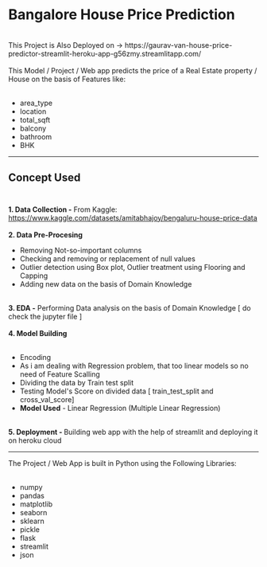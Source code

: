 # Bangalore House Price Prediction
</br>
This Project is Also Deployed on -> https://gaurav-van-house-price-predictor-streamlit-heroku-app-g56zmy.streamlitapp.com/
</br></br>
This Model / Project / Web app predicts the price of a Real Estate property / House on the basis of Features like: 
</br></br>

* area_type 
* location 
* total_sqft
* balcony
* bathroom 
* BHK
<hr>

## Concept Used</br></br>
<b>1. Data Collection -</b> From Kaggle: https://www.kaggle.com/datasets/amitabhajoy/bengaluru-house-price-data<br><br>
<b>2. Data Pre-Procesing</b><br>
* Removing Not-so-important columns
* Checking and removing or replacement of null values
* Outlier detection using Box plot, Outlier treatment using Flooring and Capping 
* Adding new data on the basis of Domain Knowledge
<br>
<b>3. EDA -</b> Performing Data analysis on the basis of Domain Knowledge [ do check the jupyter file ] 
</br></br>
<b>4. Model Building</b><br><br>

* Encoding 
* As i am dealing with Regression problem, that too linear models so no need of Feature Scalling 
* Dividing the data by Train test split
* Testing Model's Score on divided data [ train_test_split and cross_val_score]
* <b>Model Used</b> - Linear Regression (Multiple Linear Regression)
</br></br>

<b>5. Deployment - </b> Building web app with the help of streamlit and deploying it on heroku cloud
<hr>
The Project / Web App is built in Python using the Following Libraries:
</br></br>

 * numpy
 * pandas
 * matplotlib
 * seaborn
 * sklearn
 * pickle
 * flask
 * streamlit
 * json
